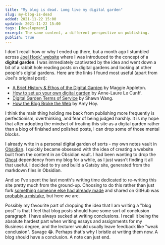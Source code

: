 ```yaml
---
title: "My blog is dead. Long live my digital garden"
slug: my-blog-is-dead
added: 2021-11-22 15:00
updated: 2021-11-22 15:00
tags: [development]
excerpt: The same content, a different perspective on publishing.
publish: true
---
```


I don't recall how or why I ended up there, but a month ago I stumbled across [Joel Hook' website](https://joelhooks.com/digital-garden) where I was introduced to the concept of a **digital garden**. I was immediately captivated by the idea and went down a bit of a rabbit hole reading posts on digital gardens and looking at other people's digital gardens. Here are the links I found most useful (apart from Joel's original post):

- [A Brief History & Ethos of the Digital Garden](https://maggieappleton.com/garden-history) by Maggie Appleton.
- [How to set up your own digital garden](https://nesslabs.com/digital-garden-set-up) by Anne-Laure Le Cunff.
- [Digital Garden Terms of Service](https://www.swyx.io/digital-garden-tos/) by Shawn Wang.
- [How the Blog Broke the Web](https://stackingthebricks.com/how-blogs-broke-the-web/) by Amy Hoy.

I think the main thing holding me back from publishing more frequently is perfectionism, overthinking, and fear of being judged harshly. It is my hope that after adopting the mindset of treating this site as a digital garden rather than a blog of finished and polished posts, I can drop some of those mental blocks.

I already write in a personal digital garden of sorts - my own notes vault in [Obsidian](/loving-right-now-obsidian-md/). I quickly became obsessed with the idea of creating a website built from the content in an Obsidian vault. I had been wanting to drop the [Ghost](https://ghost.org/) dependency from my blog for a while, as I just wasn't finding it all that useful. I decided to try and build a Gatsby site, generated from the markdown files in Obsidian.

And so I've spent the last month's writing time dedicated to re-writing this site pretty much from the ground-up. Choosing to do this rather than just fork [something someone else had already made](https://github.com/binnyva/gatsby-garden) and shared on GitHub was [probably a mistake](/10000-gatsby-develops-later/), but here we are.

Possibly my favourite part of dropping the idea that I am writing a "blog post" is that I feel that blog posts should have some sort of conclusion paragraph. I have always sucked at writing conclusions. I recall it being the absolute hardest part when writing essays and assignments for my Business degree, and the lecturer would usually leave feedback like "weak conclusion". Savage 😂. Perhaps that's why I bristle at writing them now. A blog should have a conclusion. A note can just end.
